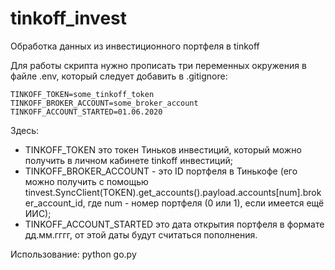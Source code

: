 # tinkoff_invest
Обработка данных из инвестиционного портфеля в tinkoff

Для работы скрипта нужно прописать три переменных окружения в файле .env, который следует добавить в .gitignore:

  `TINKOFF_TOKEN=some_tinkoff_token`    
  `TINKOFF_BROKER_ACCOUNT=some_broker_account`    
  `TINKOFF_ACCOUNT_STARTED=01.06.2020`    

Здесь:    
  * TINKOFF_TOKEN это токен Тиньков инвестиций, который можно получить в личном кабинете tinkoff инвестиций;
  * TINKOFF_BROKER_ACCOUNT - это ID портфеля в Тинькофе (его можно получить с помощью tinvest.SyncClient(TOKEN).get_accounts().payload.accounts[num].broker_account_id, где num - номер портфеля (0 или 1), если имеется ещё ИИС); 
  * TINKOFF_ACCOUNT_STARTED это дата открытия портфеля в формате дд.мм.гггг, от этой даты будут считаться пополнения.

Использование: python go.py

